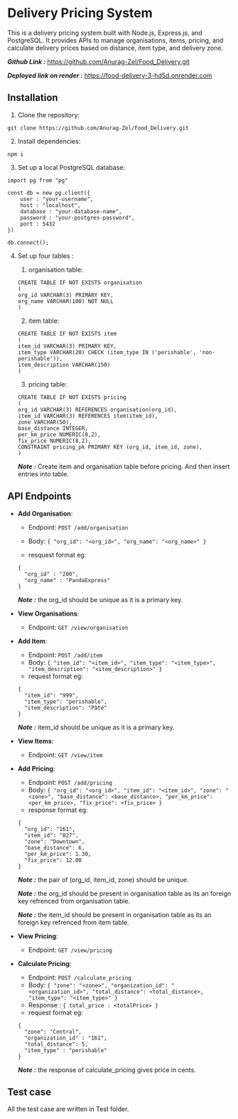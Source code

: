 # Delivery Pricing System

This is a delivery pricing system built with Node.js, Express.js, and PostgreSQL. It provides APIs to manage organisations, items, pricing, and calculate delivery prices based on distance, item type, and delivery zone.

***Github Link :*** https://github.com/Anurag-Zel/Food_Delivery.git

***Deployed link on render :*** https://food-delivery-3-hd5d.onrender.com

## Installation

1. Clone the repository:
```
git clone https://github.com/Anurag-Zel/Food_Delivery.git
```
2. Install dependencies:
```
npm i
```
3. Set up a local PostgreSQL database:
```
import pg from "pg"

const db = new pg.client({
    user : "your-username",
    host : "localhost",
    database : "your-database-name",
    password : "your-postgres-password",
    port : 5432
})

db.connect();
```
4. Set up four tables :
    1. organisation table:
    ```
    CREATE TABLE IF NOT EXISTS organisation
    (
    org_id VARCHAR(3) PRIMARY KEY,
    org_name VARCHAR(100) NOT NULL
    )
    ```

    2. item table:
    ```
    CREATE TABLE IF NOT EXISTS item 
    (
    item_id VARCHAR(3) PRIMARY KEY,
    item_type VARCHAR(20) CHECK (item_type IN ('perishable', 'non-perishable')),
    item_description VARCHAR(150)
    )
    ```

    3. pricing table:
    ```
    CREATE TABLE IF NOT EXISTS pricing 
    (
    org_id VARCHAR(3) REFERENCES organisation(org_id),
    item_id VARCHAR(3) REFERENCES item(item_id),
    zone VARCHAR(50),
    base_distance INTEGER,
    per_km_price NUMERIC(8,2),
    fix_price NUMERIC(8,2),
    CONSTRAINT pricing_pk PRIMARY KEY (org_id, item_id, zone),
    )
    ```

    ***Note :*** Create item and organisation table before pricing. And then insert entries into table.

## API Endpoints

- **Add Organisation**:
  - Endpoint: `POST /add/organisation`
  - Body: `{ "org_id": "<org_id>", "org_name": "<org_name>" }`

  - resquest format eg: 
  ```
  {
    "org_id" : "200",
    "org_name" : "PandaExpress"
  }
  ```

  ***Note :*** the org_id should be unique as it is a primary key.

- **View Organisations**:
  - Endpoint: `GET /view/organisation`

- **Add Item**:
  - Endpoint: `POST /add/item`
  - Body: `{ "item_id": "<item_id>", "item_type": "<item_type>", "item_description": "<item_description>" }`
  - request format eg:
  ```
  {
    "item_id": "999",
    "item_type": "perishable",
    "item_description": "Pâté"
  }
  ```

  ***Note :*** item_id should be unique as it is a primary key.

- **View Items**:
  - Endpoint: `GET /view/item`

- **Add Pricing**:
  - Endpoint: `POST /add/pricing`
  - Body: `{ "org_id": "<org_id>", "item_id": "<item_id>", "zone": "<zone>", "base_distance": <base_distance>, "per_km_price": <per_km_price>, "fix_price": <fix_price> }`
  - response format eg:
  ```
  {
    "org_id": "161",
    "item_id": "827",
    "zone": "Downtown",
    "base_distance": 6,
    "per_km_price": 1.30,
    "fix_price": 12.00
  }
  ```

  ***Note :*** the pair of (org_id, item_id, zone) should be unique.

  ***Note :*** the org_id should be present in organisation table as its an foreign key refrenced from organisation table.

  ***Note :*** the item_id should be present in organisation table as its an foreign key refrenced from item table.

- **View Pricing**:
  - Endpoint: `GET /view/pricing`

- **Calculate Pricing**:
  - Endpoint: `POST /calculate_pricing`
  - Body: `{ "zone": "<zone>", "organization_id": "<organization_id>", "total_distance": <total_distance>, "item_type": "<item_type>" }`
  - Response : `{ total_price : <totalPrice> }`
  - request format eg:
  ```
  {
    "zone": "Central", 
    "organization_id" : "161",
    "total_distance": 5, 
    "item_type" : "perishable"
  }
  ```
  ***Note :*** the response of calculate_pricing gives price in cents.

## Test case
All the test case are written in Test folder.  
